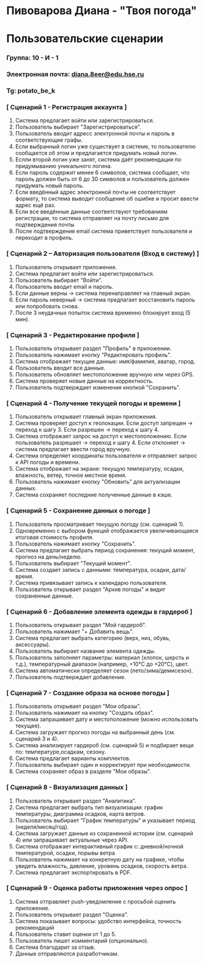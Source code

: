 # Пивоварова Диана - "Твоя погода"
# Пользовательские сценарии

### Группа: 10 - И - 1
### Электронная почта: diana.8eer@edu.hse.ru
### Tg: potato_be_k


### [ Сценарий 1 -  Регистрация аккаунта ]

1. Система предлагает войти или зарегистрироваться.
2. Пользователь выбирает "Зарегистрироваться".
3. Пользователь вводит адресс электронной почты и пароль в соответствующие графы.
4. Если выбранный логин уже существует в системе, то пользователю сообщается об этом и предлагается придумать новый логин.
5. Еслли второй логин уже занят, система даёт рекомендации по придумыванию уникального логина.
6. Если пароль содержит менее 6 символов, система сообщает, что пароль должен быть от 6 до 30 символов и пользователь должен придумать новый пароль.
7. Если введённый адрес электронной почты не соответствует формату, то система выводит сообщение об ошибке и просит ввести адрес ещё раз.
8. Если все введённые данные соответствуют требованиям регистрации, то система отправляет на почту письмо для подтверждения почты
9. После подтверждения email система приветствует пользователя и переходит в профиль.

### [ Сценарий 2 – Авторизация пользователя (Вход в систему) ]

1. Пользователь открывает приложение.
2. Система предлагает войти или зарегистрироваться.
3. Пользователь выбирает "Войти".
4. Пользователь вводит email и пароль.
5. Если данные верны → система перенаправляет на главный экран.
6. Если пароль неверный → система предлагает восстановить пароль или попробовать снова.
7. После 3 неудачных попыток система временно блокирует вход (5 мин).

### [ Сценарий 3 -  Редактирование профиля ]

1. Пользователь открывает раздел "Профиль" в приложении.
2. Пользователь нажимает кнопку "Редактировать профиль".
3. Система отображает текущие данные: имя/фамилия, аватар, город.
4. Пользователь вводит все данные.
5. Пользователь обновляет местоположение вручную или через GPS.
6. Система проверяет новые данные на корректность.
7. Пользователь подтверждает изменения кнопкой "Сохранить".

### [ Сценарий 4 - Получение текущей погоды и времени ]

1. Пользователь открывает главный экран приложения.
2. Система проверяет доступ к геолокации.
   Если доступ запрещен → переход к шагу 3.
   Если разрешен → переход к шагу 4.
3. Система отображает запрос на доступ к местоположению.
   Если пользователь разрешает → переход к шагу 4.
   Если отклоняет → система предлагает ввести город вручную.
4. Система определяет координаты пользователя и отправляет запрос к API погоды и времени.
5. Система отображает на экране: текущую температуру, осадки, влажность, ветер, точное местное время.
6. Пользователь нажимает кнопку "Обновить" для актуализации данных.
7. Система сохраняет последние полученные данные в кэше.

### [ Сценарий 5 - Сохранение данных о погоде ]

1. Пользователь просматривает текущую погоду (см. сценарий 1).
2. Одновременно с выбором функций отображается увеличивающаяся итоговая стоимость профиля.
3. Пользователь нажимает кнопку "Сохранить".
4. Система предлагает выбрать период сохранения: текущий момент, прогноз на день/неделю.
5. Пользователь выбирает "Текущий момент".
6. Система создает запись с данными: температура, осадки, дата/время.
7. Система привязывает запись к календарю пользователя.
8. Пользователь открывает раздел "Архив погоды" и видит сохраненные данные.

### [ Сценарий 6 - Добавление элемента одежды в гардероб ]

1. Пользователь открывает раздел "Мой гардероб".
2. Пользователь нажимает "+ Добавить вещь".
3. Система предлагает выбрать категорию (верх, низ, обувь, аксессуары).
4. Пользователь выбирает название элемента одежды.
5. Пользователь заполняет параметры: материал (хлопок, шерсть и т.д.), температурный диапазон (например, +10°C до +20°C), цвет.
6. Система автоматически определяет сезон (лето/зима/демисезон).
7. Пользователь подтверждает добавление.

### [ Сценарий 7 - Создание образа на основе погоды ]

1. Пользователь открывает раздел "Мои образы".
2. Пользователь нажимает на кнопку "Создать образ".
3. Система запрашивает дату и местоположение (можно использовать текущее).
4. Система загружает прогноз погоды на выбранный день (см. сценарий 3 и 4).
5. Система анализирует гардероб (см. сценарий 5) и подбирает вещи по: температуре,осадкам, сезону.
6. Система предлагает варианты комплектов.
7. Пользователь выбирает один и корректирует при необходимости.
8. Система сохраняет образ в разделе "Мои образы".

### [ Сценарий 8 - Визуализация данных ]

1. Пользователь открывает раздел "Аналитика".
2. Система предлагает выбрать тип визуализации: график температуры, диаграмма осадков, карта ветров.
3. Пользователь выбирает "График температуры" и указывает период (неделя/месяц/год).
4. Система загружает данные из сохраненной истории (см. сценарий 4) или запрашивает актуальные через API.
5. Система отображает интерактивный график с: дневной/ночной температурой, осадки, порывы ветра
6. Пользователь нажимает на конкретную дату на графике, чтобы увидеть влажность, давление, уровень осадков, скорость ветра.
7. Система предлагает экспортировать в PDF.

### [ Сценарий 9 - Оценка работы приложения через опрос ]

1. Система отправляет push-уведомление с просьбой оценить приложение.
2. Пользователь открывает раздел "Оценка".
3. Система показывает вопросы: удобство интерфейса, точность рекомендаций
4. Пользователь ставит оценки от 1 до 5.
5. Пользователь пишет комментарий (опционально).
6. Система благодарит за отзыв.
7. Данные отправляются разработчикам.
